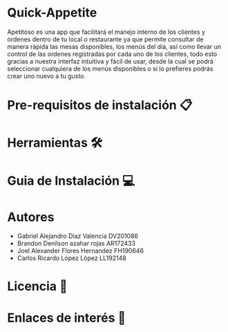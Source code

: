# Quick-Appetite
Apetitoso es una app que facilitará el manejo interno de los clientes y órdenes dentro de tu local o restaurante ya que permite consultar de manera rápida las mesas disponibles, los menús del día, así como llevar un control de las ordenes registradas por cada uno de los clientes, todo esto gracias a nuestra interfaz intuitiva y fácil de usar, desde la cual se podrá seleccionar cualquiera de los menús disponibles o si lo prefieres podrás crear uno nuevo a tu gusto.
# Pre-requisitos de instalación 📋
# Herramientas 🛠️
# Guia de Instalación 💻
# Autores 
- Gabriel Alejandro Diaz Valencia DV201086
- Brandon Denilson azahar rojas AR172433
- Joel Alexander Flores Hernandez FH190646
- Carlos Ricardo López López LL192148
# Licencia 📄
# Enlaces de interés 👀
